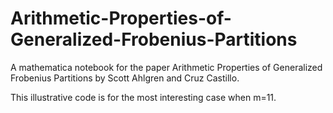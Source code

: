 # Arithmetic-Properties-of-Generalized-Frobenius-Partitions
A mathematica notebook for the paper Arithmetic Properties of Generalized Frobenius Partitions by Scott Ahlgren and Cruz Castillo.

This illustrative code is for the most interesting case when m=11.
